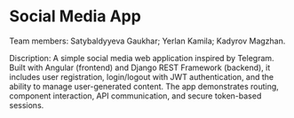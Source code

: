 # Social Media App

Team members:
Satybaldyyeva Gaukhar;
Yerlan Kamila;
Kadyrov Magzhan.


Discription: A simple social media web application inspired by Telegram. Built with Angular (frontend) and Django REST Framework (backend), it includes user registration, login/logout with JWT authentication, and the ability to manage user-generated content. The app demonstrates routing, component interaction, API communication, and secure token-based sessions.




